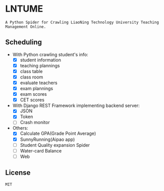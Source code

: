 # LNTUME
    A Python Spider for Crawling LiaoNing Technology University Teaching Management Online.

## Scheduling
- With Python crawling student's info:
    - [x] student information
    - [x] teaching plannings
    - [x] class table
    - [x] class room
    - [x] evaluate teachers
    - [x] exam plannings
    - [x] exam scores
    - [x] CET scores
    
- With Django REST Framework implementing backend server:
    - [x] JSON
    - [x] Token
    - [ ] Crash monitor

- Others:
    - [x] Calculate GPA(Grade Point Average)
    - [x] SunnyRunning(Aipao app)
    - [ ] Student Quality expansion Spider
    - [ ] Water-card Balance
    - [ ] Web
    
## License
    MIT